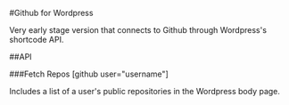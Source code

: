 #Github for Wordpress

Very early stage version that connects to Github through Wordpress's shortcode API. 

##API

###Fetch Repos
  [github user="username"]

Includes a list of a user's public repositories in the Wordpress body page.